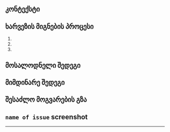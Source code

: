 <!--- სათაური ---> 
<!--- კომენტარში ჩასმული სათაური ჩაანაცვლეთ თქვენი Issues-ს მოკლე დასათაურებით --->
<!--- მაგალითად - გრამატიკული ხარვეზი, კოდის სინტაქსის ხარვეზი, კოდის შიგთავსის ხარვეზი, და ა.შ ---> 

## კონტექსტი

<!--- აღწერეთ მაქსიმალურად დეტალურად თქვენი issue ---> 

## ხარვეზის მიგნების პროცესი

<!--- ჩამოწერეთ ნაბიჯ-ნაბიჯ, რა ეტაპების გავლაა საჭირო ხარვეზის გასამეორებლად ---> 

1. <!--- ნაბიჯი პირველი ---> 
2. <!--- ნაბიჯი მეორე ---> 
3. <!--- საჭიროებიდან გამომდინარე დაამატეთ ან წაშალეთ ნაბიჯების რაოდენობა ---> 

## მოსალოდნელი შედეგი

<!--- დაწერეთ თუ რა არის მოსალოდნელი შედეგი, ანუ რა უნდა ეწეროს, როგორ წარმოგიდგენიათ სწორი ვერსია ---> 

## მიმდინარე შედეგი

<!--- დაწერეთ თუ რა არის მიმდინარე შედეგი ---> 

## შესაძლო მოგვარების გზა

<!--- არ არის სავალდებული, თუმცა თუ გაქვს იდეა როგორ უნდა გამოსწორდეს ხარვეზი - მოგვიყევი ---> 

## `name of issue` screenshot

<!--- თუ თვლი რომ საჭიროა, თან დაურთე screenshot ---> 

----
